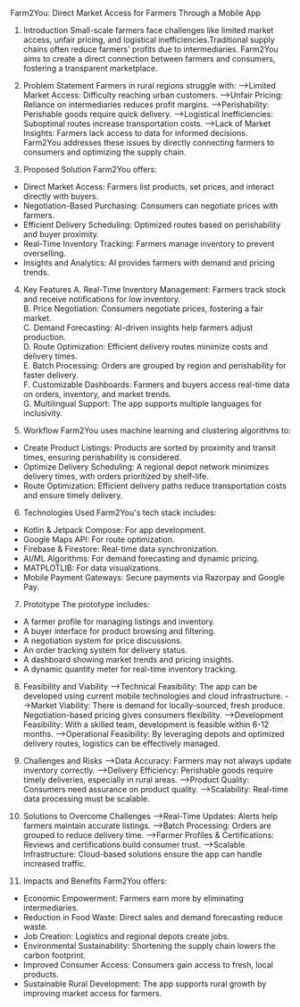 Farm2You: Direct Market Access for Farmers Through a Mobile App

1. Introduction
Small-scale farmers face challenges like limited market access, unfair pricing, and logistical inefficiencies.Traditional supply chains often reduce farmers' profits due to intermediaries. Farm2You aims to create a direct connection between farmers and consumers, fostering a transparent marketplace.

2. Problem Statement
Farmers in rural regions struggle with:
-->Limited Market Access: Difficulty reaching urban customers.
-->Unfair Pricing: Reliance on intermediaries reduces profit margins.
-->Perishability: Perishable goods require quick delivery.
-->Logistical Inefficiencies: Suboptimal routes increase transportation costs.
-->Lack of Market Insights: Farmers lack access to data for informed decisions.  
Farm2You addresses these issues by directly connecting farmers to consumers and optimizing the supply chain.

3. Proposed Solution
Farm2You offers:
- Direct Market Access: Farmers list products, set prices, and interact directly with buyers.
- Negotiation-Based Purchasing: Consumers can negotiate prices with farmers.
- Efficient Delivery Scheduling: Optimized routes based on perishability and buyer proximity.
- Real-Time Inventory Tracking: Farmers manage inventory to prevent overselling.
- Insights and Analytics: AI provides farmers with demand and pricing trends.

4. Key Features
A. Real-Time Inventory Management: Farmers track stock and receive notifications for low inventory.  
B. Price Negotiation: Consumers negotiate prices, fostering a fair market.  
C. Demand Forecasting: AI-driven insights help farmers adjust production.  
D. Route Optimization: Efficient delivery routes minimize costs and delivery times.  
E. Batch Processing: Orders are grouped by region and perishability for faster delivery.  
F. Customizable Dashboards: Farmers and buyers access real-time data on orders, inventory, and market trends.  
G. Multilingual Support: The app supports multiple languages for inclusivity.

5. Workflow
Farm2You uses machine learning and clustering algorithms to:
- Create Product Listings: Products are sorted by proximity and transit times, ensuring perishability is considered.
- Optimize Delivery Scheduling: A regional depot network minimizes delivery times, with orders prioritized by shelf-life.
- Route Optimization: Efficient delivery paths reduce transportation costs and ensure timely delivery.

6. Technologies Used
Farm2You's tech stack includes:
- Kotlin & Jetpack Compose: For app development.
- Google Maps API: For route optimization.
- Firebase & Firestore: Real-time data synchronization.
- AI/ML Algorithms: For demand forecasting and dynamic pricing.
- MATPLOTLIB: For data visualizations.
- Mobile Payment Gateways: Secure payments via Razorpay and Google Pay.

7. Prototype
The prototype includes:
- A farmer profile for managing listings and inventory.
- A buyer interface for product browsing and filtering.
- A negotiation system for price discussions.
- An order tracking system for delivery status.
- A dashboard showing market trends and pricing insights.
- A dynamic quantity meter for real-time inventory tracking.

8. Feasibility and Viability
-->Technical Feasibility: The app can be developed using current mobile technologies and cloud infrastructure.
-->Market Viability: There is demand for locally-sourced, fresh produce. Negotiation-based pricing gives consumers flexibility.
-->Development Feasibility: With a skilled team, development is feasible within 6-12 months.
-->Operational Feasibility: By leveraging depots and optimized delivery routes, logistics can be effectively managed.

9. Challenges and Risks
-->Data Accuracy: Farmers may not always update inventory correctly.
-->Delivery Efficiency: Perishable goods require timely deliveries, especially in rural areas.
-->Product Quality: Consumers need assurance on product quality.
-->Scalability: Real-time data processing must be scalable.

10. Solutions to Overcome Challenges 
-->Real-Time Updates: Alerts help farmers maintain accurate listings.
-->Batch Processing: Orders are grouped to reduce delivery time.
-->Farmer Profiles & Certifications: Reviews and certifications build consumer trust.
-->Scalable Infrastructure: Cloud-based solutions ensure the app can handle increased traffic.

11. Impacts and Benefits
Farm2You offers:
- Economic Empowerment: Farmers earn more by eliminating intermediaries.
- Reduction in Food Waste: Direct sales and demand forecasting reduce waste.
- Job Creation: Logistics and regional depots create jobs.
- Environmental Sustainability: Shortening the supply chain lowers the carbon footprint.
- Improved Consumer Access: Consumers gain access to fresh, local products.
- Sustainable Rural Development: The app supports rural growth by improving market access for farmers.
